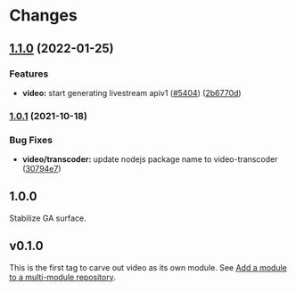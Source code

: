 # Changes

## [1.1.0](https://www.github.com/googleapis/google-cloud-go/compare/video/v1.0.1...video/v1.1.0) (2022-01-25)


### Features

* **video:** start generating livestream apiv1 ([#5404](https://www.github.com/googleapis/google-cloud-go/issues/5404)) ([2b6770d](https://www.github.com/googleapis/google-cloud-go/commit/2b6770d762897c84e653973e989d95c0371b89ad))

### [1.0.1](https://www.github.com/googleapis/google-cloud-go/compare/video/v1.0.0...video/v1.0.1) (2021-10-18)


### Bug Fixes

* **video/transcoder:** update nodejs package name to video-transcoder ([30794e7](https://www.github.com/googleapis/google-cloud-go/commit/30794e70050b55ff87d6a80d0b4075065e9d271d))

## 1.0.0

Stabilize GA surface.

## v0.1.0

This is the first tag to carve out video as its own module. See
[Add a module to a multi-module repository](https://github.com/golang/go/wiki/Modules#is-it-possible-to-add-a-module-to-a-multi-module-repository).
